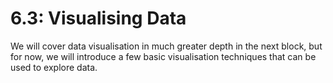 # 6.3: Visualising Data

We will cover data visualisation in much greater depth in the next block, but
for now, we will introduce a few basic visualisation techniques that can be used
to explore data.
